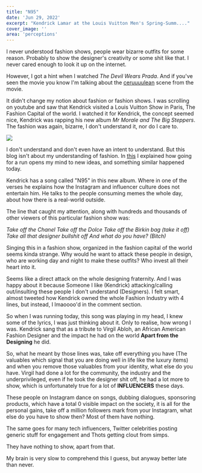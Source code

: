 ```yaml
---
title: "N95"
date: 'Jun 29, 2022'
excerpt: "Kendrick Lamar at the Louis Vuitton Men's Spring-Summ...."
cover_image: ''
area: 'perceptions'
---
```

 


I never understood fashion shows, people wear bizarre outfits for some reason. Probably to show the designer's creativity or some shit like that. I never cared enough to look it up on the internet.

However, I got a hint when I watched _The Devil Wears Prada_. And if you've seen the movie you know I'm talking about the [ceruuuulean](https://www.youtube.com/watch?v=us52N76XA28) scene from the movie.

It didn't change my notion about fashion or fashion shows. I was scrolling on youtube and saw that Kendrick visited a Louis Vuitton Show in Paris, The Fashion Capital of the world. I watched it for Kendrick, the concept seemed nice, Kendrick was rapping his new album _Mr Morale and The Big Steppers_. The fashion was again, bizarre, I don't understand it, nor do I care to.

![](https://image-cdn.hypb.st/https%3A%2F%2Fhypebeast.com%2Fimage%2F2021%2F06%2Flouis-vuitton-spring-summer-2022-amen-break-virgil-abloh-mens-collection-nike-af1-collaboration-gza-chess-tw.jpg?w=960&cbr=1&q=90&fit=max)

I don't understand and don't even have an intent to understand. But this blog isn't about my understanding of fashion. In [this](https://www.deepakr28.com/blogs/god-object) I explained how going for a run opens my mind to new ideas, and something similar happened today.

Kendrick has a song called "N95" in this new album. Where in one of the verses he explains how the Instagram and influencer culture does not entertain him. He talks to the people consuming memes the whole day, about how there is a real-world outside.

The line that caught my attention, along with hundreds and thousands of other viewers of this particular fashion show was:

_Take off the Chanel
Take off the Dolce
Take off the Birkin bag (take it off)
Take all that designer bullshit off
And what do you have? (Bitch)_

Singing this in a fashion show, organized in the fashion capital of the world seems kinda strange. Why would he want to attack these people in design, who are working day and night to make these outfits? Who invest all their heart into it.

Seems like a direct attack on the whole designing fraternity. And I was happy about it because Someone I like (Kendrick) attacking/calling out/insulting these people I don't understand (Designers). I felt smart, almost tweeted how Kendrick owned the whole Fashion Industry with 4 lines, but instead, I lmaoooo'd in the comment section.

So when I was running today, this song was playing in my head, I knew some of the lyrics, I was just thinking about it. Only to realise, how wrong I was. Kendrick sang that as a tribute to Virgil Abloh, an African American Fashion Designer and the impact he had on the world **Apart from the Designing** he did.

So, what he meant by those lines was, take off everything you have (The valuables which signal that you are doing well in life like the luxury items) and when you remove those valuables from your identity, what else do you have. Virgil had done a lot for the community, the industry and the underprivileged, even if he took the designer shit off, he had a lot more to show, which is unfortunately true for a lot of **INFLUENCERS** these days.

These people on Instagram dance on songs, dubbing dialogues, sponsoring products, which have a total 0 visible impact on the society, it is all for the personal gains, take off a million followers mark from your Instagram, what else do you have to show then? Most of them have nothing.

The same goes for many tech influencers, Twitter celebrities posting generic stuff for engagement and Thots getting clout from simps.

They have nothing to show, apart from that.


My brain is very slow to comprehend this I guess, but anyway better late than never.